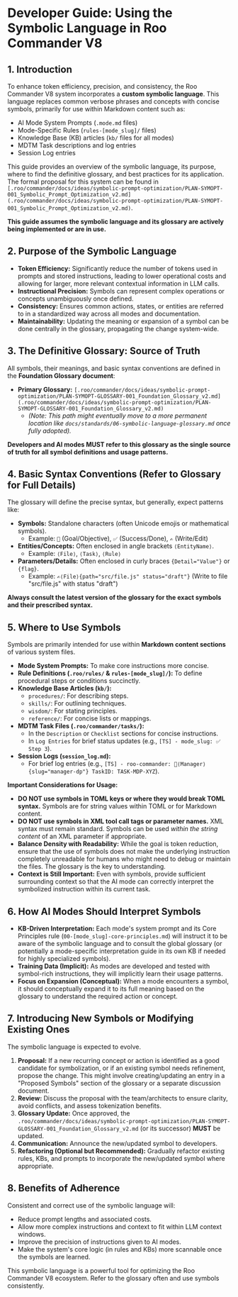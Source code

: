 # Developer Guide: Using the Symbolic Language in Roo Commander V8

## 1. Introduction

To enhance token efficiency, precision, and consistency, the Roo Commander V8 system incorporates a **custom symbolic language**. This language replaces common verbose phrases and concepts with concise symbols, primarily for use within Markdown content such as:

*   AI Mode System Prompts (`.mode.md` files)
*   Mode-Specific Rules (`rules-[mode_slug]/` files)
*   Knowledge Base (KB) articles (`kb/` files for all modes)
*   MDTM Task descriptions and log entries
*   Session Log entries

This guide provides an overview of the symbolic language, its purpose, where to find the definitive glossary, and best practices for its application. The formal proposal for this system can be found in `[.roo/commander/docs/ideas/symbolic-prompt-optimization/PLAN-SYMOPT-001_Symbolic_Prompt_Optimization_v2.md](.roo/commander/docs/ideas/symbolic-prompt-optimization/PLAN-SYMOPT-001_Symbolic_Prompt_Optimization_v2.md)`.

**This guide assumes the symbolic language and its glossary are actively being implemented or are in use.**

## 2. Purpose of the Symbolic Language

*   **Token Efficiency:** Significantly reduce the number of tokens used in prompts and stored instructions, leading to lower operational costs and allowing for larger, more relevant contextual information in LLM calls.
*   **Instructional Precision:** Symbols can represent complex operations or concepts unambiguously once defined.
*   **Consistency:** Ensures common actions, states, or entities are referred to in a standardized way across all modes and documentation.
*   **Maintainability:** Updating the meaning or expansion of a symbol can be done centrally in the glossary, propagating the change system-wide.

## 3. The Definitive Glossary: Source of Truth

All symbols, their meanings, and basic syntax conventions are defined in the **Foundation Glossary document**:

*   **Primary Glossary:** `[.roo/commander/docs/ideas/symbolic-prompt-optimization/PLAN-SYMOPT-GLOSSARY-001_Foundation_Glossary_v2.md](.roo/commander/docs/ideas/symbolic-prompt-optimization/PLAN-SYMOPT-GLOSSARY-001_Foundation_Glossary_v2.md)`
    *   *(Note: This path might eventually move to a more permanent location like `docs/standards/06-symbolic-language-glossary.md` once fully adopted).*

**Developers and AI modes MUST refer to this glossary as the single source of truth for all symbol definitions and usage patterns.**

## 4. Basic Syntax Conventions (Refer to Glossary for Full Details)

The glossary will define the precise syntax, but generally, expect patterns like:

*   **Symbols:** Standalone characters (often Unicode emojis or mathematical symbols).
    *   Example: `🎯` (Goal/Objective), `✅` (Success/Done), `✍️` (Write/Edit)
*   **Entities/Concepts:** Often enclosed in angle brackets `⟨EntityName⟩`.
    *   Example: `⟨File⟩`, `⟨Task⟩`, `⟨Rule⟩`
*   **Parameters/Details:** Often enclosed in curly braces `{Detail="Value"}` or `{flag}`.
    *   Example: `✍️⟨File⟩{path="src/file.js" status="draft"}` (Write to file "src/file.js" with status "draft")

**Always consult the latest version of the glossary for the exact symbols and their prescribed syntax.**

## 5. Where to Use Symbols

Symbols are primarily intended for use within **Markdown content sections** of various system files.

*   **Mode System Prompts:** To make core instructions more concise.
*   **Rule Definitions (`.roo/rules/` & `rules-[mode_slug]/`):** To define procedural steps or conditions succinctly.
*   **Knowledge Base Articles (`kb/`):**
    *   `procedures/`: For describing steps.
    *   `skills/`: For outlining techniques.
    *   `wisdom/`: For stating principles.
    *   `reference/`: For concise lists or mappings.
*   **MDTM Task Files (`.roo/commander/tasks/`):**
    *   In the `Description` or `Checklist` sections for concise instructions.
    *   In `Log Entries` for brief status updates (e.g., `[TS] - mode_slug: ✅ Step 3`).
*   **Session Logs (`session_log.md`):**
    *   For brief log entries (e.g., `[TS] - roo-commander: 🤝⟨Manager⟩{slug="manager-dp"} TaskID: TASK-MDP-XYZ`).

**Important Considerations for Usage:**

*   **DO NOT use symbols in TOML keys or where they would break TOML syntax.** Symbols are for string values within TOML or for Markdown content.
*   **DO NOT use symbols in XML tool call tags or parameter names.** XML syntax must remain standard. Symbols can be used *within the string content* of an XML parameter if appropriate.
*   **Balance Density with Readability:** While the goal is token reduction, ensure that the use of symbols does not make the underlying instruction completely unreadable for humans who might need to debug or maintain the files. The glossary is the key to understanding.
*   **Context is Still Important:** Even with symbols, provide sufficient surrounding context so that the AI mode can correctly interpret the symbolized instruction within its current task.

## 6. How AI Modes Should Interpret Symbols

*   **KB-Driven Interpretation:** Each mode's system prompt and its Core Principles rule (`00-[mode_slug]-core-principles.md`) will instruct it to be aware of the symbolic language and to consult the global glossary (or potentially a mode-specific interpretation guide in its own KB if needed for highly specialized symbols).
*   **Training Data (Implicit):** As modes are developed and tested with symbol-rich instructions, they will implicitly learn their usage patterns.
*   **Focus on Expansion (Conceptual):** When a mode encounters a symbol, it should conceptually expand it to its full meaning based on the glossary to understand the required action or concept.

## 7. Introducing New Symbols or Modifying Existing Ones

The symbolic language is expected to evolve.

1.  **Proposal:** If a new recurring concept or action is identified as a good candidate for symbolization, or if an existing symbol needs refinement, propose the change. This might involve creating/updating an entry in a "Proposed Symbols" section of the glossary or a separate discussion document.
2.  **Review:** Discuss the proposal with the team/architects to ensure clarity, avoid conflicts, and assess tokenization benefits.
3.  **Glossary Update:** Once approved, the `.roo/commander/docs/ideas/symbolic-prompt-optimization/PLAN-SYMOPT-GLOSSARY-001_Foundation_Glossary_v2.md` (or its successor) **MUST** be updated.
4.  **Communication:** Announce the new/updated symbol to developers.
5.  **Refactoring (Optional but Recommended):** Gradually refactor existing rules, KBs, and prompts to incorporate the new/updated symbol where appropriate.

## 8. Benefits of Adherence

Consistent and correct use of the symbolic language will:
*   Reduce prompt lengths and associated costs.
*   Allow more complex instructions and context to fit within LLM context windows.
*   Improve the precision of instructions given to AI modes.
*   Make the system's core logic (in rules and KBs) more scannable once the symbols are learned.

This symbolic language is a powerful tool for optimizing the Roo Commander V8 ecosystem. Refer to the glossary often and use symbols consistently.